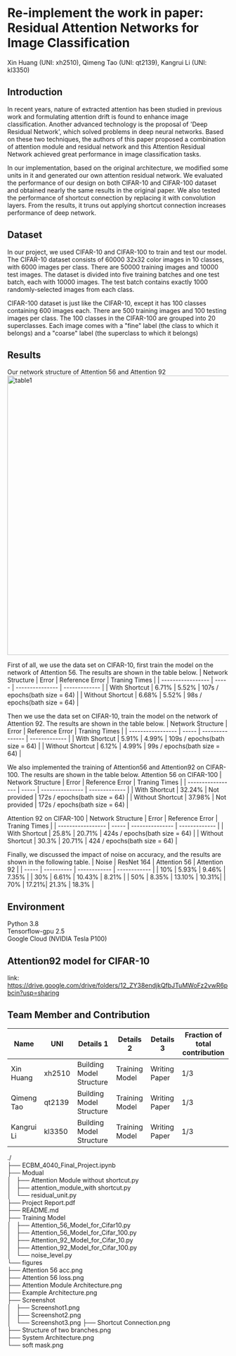 # Re-implement the work in paper: Residual Attention Networks for Image Classification
Xin Huang (UNI: xh2510), Qimeng Tao (UNI: qt2139), Kangrui Li (UNI: kl3350)
##  Introduction
In recent years, nature of extracted attention has been studied in previous work and formulating attention drift is found to enhance image classification. Another advanced technology is the proposal of 'Deep Residual Network', which solved problems in deep neural networks. Based on these two techniques, the authors of this paper proposed a combination of attention module and residual network and this Attention Residual Network achieved great performance in image classification tasks.

In our implementation, based on the original architecture, we modified some units in it and generated our own attention residual network. We evaluated the performance of our design on both CIFAR-10 and CIFAR-100 dataset and obtained nearly the same results in the original paper. We also tested the performance of shortcut connection by replacing it with convolution layers. From the results, it truns out applying shortcut connection increases performance of deep network.
##  Dataset
In our project, we used CIFAR-10 and CIFAR-100 to train and test our model. The CIFAR-10 dataset consists of 60000 32x32 color images in 10 classes, with 6000 images per class. There are 50000 training images and 10000 test images. The dataset is divided into five training batches and one test batch, each with 10000 images. The test batch contains exactly 1000 randomly-selected images from each class. 

CIFAR-100 dataset is just like the CIFAR-10, except it has 100 classes containing 600 images each. There are 500 training images and 100 testing images per class. The 100 classes in the CIFAR-100 are grouped into 20 superclasses. Each image comes with a "fine" label (the class to which it belongs) and a "coarse" label (the superclass to which it belongs)

##  Results
Our network structure of Attention 56 and Attention 92
<img width="634" alt="table1" src="https://user-images.githubusercontent.com/90971979/146977436-0e3f3a8e-2d0c-43a0-a813-08e621ee2745.png">

First of all, we use the data set on CIFAR-10, first train the model on the network of Attention 56. The results are shown in the table below.
| Network Structure | Error | Reference Error | Traning Times |
| ----------------- | ----- | --------------- | ------------- |
| With Shortcut     | 6.71% | 5.52% | 107s / epochs(bath size = 64) |
| Without Shortcut  | 6.68% | 5.52% | 98s  / epochs(bath size = 64) |

Then we use the data set on CIFAR-10, train the model on the network of Attention 92. The results are shown in the table below.
| Network Structure | Error | Reference Error | Traning Times |
| ----------------- | ----- | --------------- | ------------- |
| With Shortcut     | 5.91% | 4.99% | 109s / epochs(bath size = 64) |
| Without Shortcut  | 6.12% | 4.99% | 99s  / epochs(bath size = 64) |

We also implemented the training of Attention56 and Attention92 on CIFAR-100. The results are shown in the table below.
Attention 56 on CIFAR-100
| Network Structure | Error | Reference Error | Traning Times |
| ----------------- | ----- | --------------- | ------------- |
| With Shortcut     | 32.24% | Not provided | 172s / epochs(bath size = 64) |
| Without Shortcut  | 37.98% | Not provided | 172s / epochs(bath size = 64) |

Attention 92 on CIFAR-100
| Network Structure | Error | Reference Error | Traning Times |
| ----------------- | ----- | --------------- | ------------- |
| With Shortcut     | 25.8% | 20.71% | 424s / epochs(bath size = 64) |
| Without Shortcut  | 30.3% | 20.71% | 424  / epochs(bath size = 64) |

Finally, we discussed the impact of noise on accuracy, and the results are shown in the following table.
| Noise | ResNet 164 | Attention 56 | Attention 92 |
| ----- | ---------- | ------------ | ------------ |
| 10%   | 5.93% | 9.46%  | 7.35% |
| 30%   | 6.61% | 10.43% | 8.21% |
| 50%   | 8.35% | 13.10% | 10.31%|
| 70%   | 17.21%| 21.3%  | 18.3% |

##  Environment
Python 3.8  
Tensorflow-gpu 2.5  
Google Cloud (NVIDIA Tesla P100)  

## Attention92 model for CIFAR-10
link: https://drive.google.com/drive/folders/12_ZY38endjkQfbJTuMWoFz2vwR6pbcin?usp=sharing

##  Team Member and Contribution
| Name | UNI | Details 1 | Details 2 | Details 3 | Fraction of total contribution |
| ---- | --- | --------- | --------- | --------- | ------------------------------ |
| Xin Huang   | xh2510   | Building Model Structure | Training Model | Writing Paper | 1/3 |
| Qimeng Tao  | qt2139   | Building Model Structure | Training Model | Writing Paper | 1/3 |
| Kangrui Li  | kl3350   | Building Model Structure | Training Model | Writing Paper | 1/3 |


./  
├── ECBM_4040_Final_Project.ipynb  
├── Modual  
│   ├── Attention Module without shortcut.py  
│   ├── attention_module_with shortcut.py  
│   └── residual_unit.py  
├── Project Report.pdf  
├── README.md  
├── Training Model  
│   ├── Attention_56_Model_for_Cifar10.py  
│   ├── Attention_56_Model_for_Cifar_100.py  
│   ├── Attention_92_Model_for_Cifar_10.py  
│   ├── Attention_92_Model_for_Cifar_100.py  
│   └── noise_level.py  
└── figures  
    ├── Attention 56 acc.png  
    ├── Attention 56 loss.png  
    ├── Attention Module Architecture.png  
    ├── Example Architecture.png  
    ├── Screenshot  
    │   ├── Screenshot1.png  
    │   ├── Screenshot2.png  
    │   └── Screenshot3.png
    ├── Shortcut Connection.png  
    ├── Structure of two branches.png  
    ├── System Architecture.png  
    └── soft mask.png  

